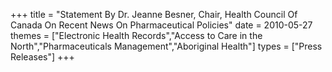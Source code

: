 +++
title = "Statement By Dr. Jeanne Besner, Chair, Health Council Of Canada On Recent News On Pharmaceutical Policies"
date = 2010-05-27
themes = ["Electronic Health Records","Access to Care in the North","Pharmaceuticals Management","Aboriginal Health"]
types = ["Press Releases"]
+++
